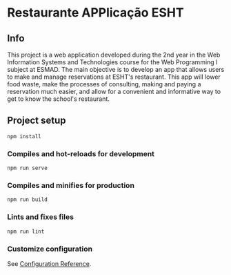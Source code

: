 # Restaurante APPlicação ESHT

## Info

This project is a web application developed during the 2nd year in the Web Information Systems and Technologies course for the Web Programming I subject at ESMAD. 
The main objective is to develop an app that allows users to make and manage reservations at ESHT's restaurant.
This app will lower food waste, make the processes of consulting, making and paying a reservation much easier, and allow for a convenient and informative way to get to know the school's restaurant.  

## Project setup
```
npm install
```

### Compiles and hot-reloads for development
```
npm run serve
```

### Compiles and minifies for production
```
npm run build
```

### Lints and fixes files
```
npm run lint
```

### Customize configuration
See [Configuration Reference](https://cli.vuejs.org/config/).
